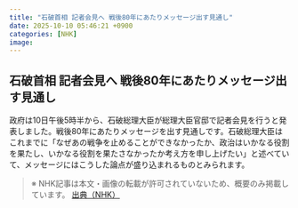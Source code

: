 ```yaml
---
title: "石破首相 記者会見へ 戦後80年にあたりメッセージ出す見通し"
date: 2025-10-10 05:46:21 +0900
categories: [NHK]
image: 
---
```

## 石破首相 記者会見へ 戦後80年にあたりメッセージ出す見通し

政府は10日午後5時半から、石破総理大臣が総理大臣官邸で記者会見を行うと発表しました。戦後80年にあたりメッセージを出す見通しです。石破総理大臣はこれまでに「なぜあの戦争を止めることができなかったか、政治はいかなる役割を果たし、いかなる役割を果たさなかったか考え方を申し上げたい」と述べていて、メッセージにはこうした論点が盛り込まれるものとみられます。

> ※ NHK記事は本文・画像の転載が許可されていないため、概要のみ掲載しています。
[出典（NHK）](http://www3.nhk.or.jp/news/html/20251010/k10014946581000.html)
